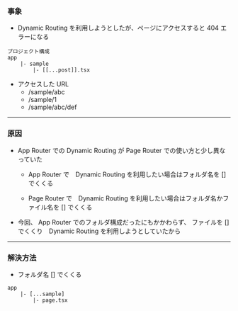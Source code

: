 ### 事象

- Dynamic Routing を利用しようとしたが、ページにアクセスすると 404 エラーになる

```
プロジェクト構成
app
    |- sample
        |- [[...post]].tsx
```

- アクセスした URL
    - /sample/abc
    - /sample/1
    - /sample/abc/def

---

### 原因

- App Router での Dynamic Routing が Page Router での使い方と少し異なっていた

    - App Router で　Dynamic Routing を利用したい場合はフォルダ名を [] でくくる

    - Page Router で　Dynamic Routing を利用したい場合はフォルダ名かファイル名を [] でくくる

- 今回、 App Router でのフォルダ構成だったにもかかわらず、 ファイルを [] でくくり　Dynamic Routing を利用しようとしていたから

---

### 解決方法

- フォルダ名 [] でくくる

```
app
    |- [...sample]
        |- page.tsx
```
